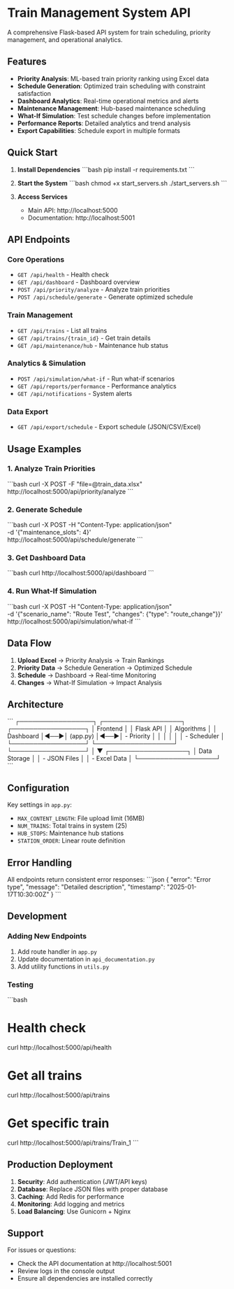 # Train Management System API

A comprehensive Flask-based API system for train scheduling, priority management, and operational analytics.

## Features

- **Priority Analysis**: ML-based train priority ranking using Excel data
- **Schedule Generation**: Optimized train scheduling with constraint satisfaction
- **Dashboard Analytics**: Real-time operational metrics and alerts
- **Maintenance Management**: Hub-based maintenance scheduling
- **What-If Simulation**: Test schedule changes before implementation
- **Performance Reports**: Detailed analytics and trend analysis
- **Export Capabilities**: Schedule export in multiple formats

## Quick Start

1. **Install Dependencies**
   \`\`\`bash
   pip install -r requirements.txt
   \`\`\`

2. **Start the System**
   \`\`\`bash
   chmod +x start_servers.sh
   ./start_servers.sh
   \`\`\`

3. **Access Services**
   - Main API: http://localhost:5000
   - Documentation: http://localhost:5001

## API Endpoints

### Core Operations
- `GET /api/health` - Health check
- `GET /api/dashboard` - Dashboard overview
- `POST /api/priority/analyze` - Analyze train priorities
- `POST /api/schedule/generate` - Generate optimized schedule

### Train Management
- `GET /api/trains` - List all trains
- `GET /api/trains/{train_id}` - Get train details
- `GET /api/maintenance/hub` - Maintenance hub status

### Analytics & Simulation
- `POST /api/simulation/what-if` - Run what-if scenarios
- `GET /api/reports/performance` - Performance analytics
- `GET /api/notifications` - System alerts

### Data Export
- `GET /api/export/schedule` - Export schedule (JSON/CSV/Excel)

## Usage Examples

### 1. Analyze Train Priorities
\`\`\`bash
curl -X POST -F "file=@train_data.xlsx" http://localhost:5000/api/priority/analyze
\`\`\`

### 2. Generate Schedule
\`\`\`bash
curl -X POST -H "Content-Type: application/json" \
  -d '{"maintenance_slots": 4}' \
  http://localhost:5000/api/schedule/generate
\`\`\`

### 3. Get Dashboard Data
\`\`\`bash
curl http://localhost:5000/api/dashboard
\`\`\`

### 4. Run What-If Simulation
\`\`\`bash
curl -X POST -H "Content-Type: application/json" \
  -d '{"scenario_name": "Route Test", "changes": {"type": "route_change"}}' \
  http://localhost:5000/api/simulation/what-if
\`\`\`

## Data Flow

1. **Upload Excel** → Priority Analysis → Train Rankings
2. **Priority Data** → Schedule Generation → Optimized Schedule
3. **Schedule** → Dashboard → Real-time Monitoring
4. **Changes** → What-If Simulation → Impact Analysis

## Architecture

\`\`\`
┌─────────────────┐    ┌──────────────────┐    ┌─────────────────┐
│   Frontend      │    │   Flask API      │    │   Algorithms    │
│   Dashboard     │◄──►│   (app.py)       │◄──►│   - Priority    │
│                 │    │                  │    │   - Scheduler   │
└─────────────────┘    └──────────────────┘    └─────────────────┘
                              │
                              ▼
                       ┌──────────────────┐
                       │   Data Storage   │
                       │   - JSON Files   │
                       │   - Excel Data   │
                       └──────────────────┘
\`\`\`

## Configuration

Key settings in `app.py`:
- `MAX_CONTENT_LENGTH`: File upload limit (16MB)
- `NUM_TRAINS`: Total trains in system (25)
- `HUB_STOPS`: Maintenance hub stations
- `STATION_ORDER`: Linear route definition

## Error Handling

All endpoints return consistent error responses:
\`\`\`json
{
  "error": "Error type",
  "message": "Detailed description",
  "timestamp": "2025-01-17T10:30:00Z"
}
\`\`\`

## Development

### Adding New Endpoints
1. Add route handler in `app.py`
2. Update documentation in `api_documentation.py`
3. Add utility functions in `utils.py`

### Testing
\`\`\`bash
# Health check
curl http://localhost:5000/api/health

# Get all trains
curl http://localhost:5000/api/trains

# Get specific train
curl http://localhost:5000/api/trains/Train_1
\`\`\`

## Production Deployment

1. **Security**: Add authentication (JWT/API keys)
2. **Database**: Replace JSON files with proper database
3. **Caching**: Add Redis for performance
4. **Monitoring**: Add logging and metrics
5. **Load Balancing**: Use Gunicorn + Nginx

## Support

For issues or questions:
- Check the API documentation at http://localhost:5001
- Review logs in the console output
- Ensure all dependencies are installed correctly
